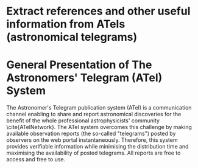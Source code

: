 # Extract references and other useful information from ATels (astronomical telegrams)

# General Presentation of The Astronomers' Telegram (ATel) System

The Astronomer's Telegram publication system (ATel) is a communication channel enabling to share and report astronomical discoveries for the benefit of the whole professional astrophysicists' community \cite{ATelNetwork}. The ATel system overcomes this challenge by making available observation reports (the so-called "telegrams") posted by observers on the web portal instantaneously. Therefore, this system provides verifiable information while minimising the distribution time and maximising the availability of posted telegrams. All reports are free to access and free to use.
